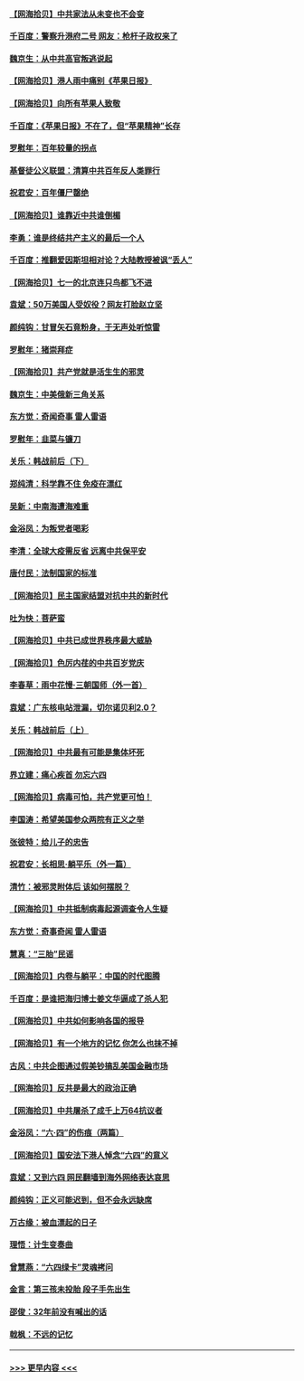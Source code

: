 #### [【网海拾贝】中共家法从未变也不会变](../pages/nsc993/n13050366.md?t=06280102) 
#### [千百度：警察升港府二号 网友：枪杆子政权来了](../pages/nsc993/n13050261.md?t=06280102) 
#### [魏京生：从中共高官叛逃说起](../pages/nsc993/n13048997.md?t=06280102) 
#### [【网海拾贝】港人雨中痛别《苹果日报》](../pages/nsc993/n13048941.md?t=06280102) 
#### [【网海拾贝】向所有苹果人致敬](../pages/nsc993/n13046795.md?t=06280102) 
#### [千百度：《苹果日报》不在了，但“苹果精神”长存](../pages/nsc993/n13046703.md?t=06280102) 
#### [罗慰年：百年较量的拐点](../pages/nsc993/n13046542.md?t=06280102) 
#### [基督徒公义联盟：清算中共百年反人类罪行](../pages/nsc993/n13046499.md?t=06280102) 
#### [祝君安：百年僵尸罄绝](../pages/nsc993/n13045595.md?t=06280102) 
#### [【网海拾贝】谁靠近中共谁倒楣](../pages/nsc993/n13044667.md?t=06280102) 
#### [李勇：谁是终结共产主义的最后一个人](../pages/nsc993/n13044397.md?t=06280102) 
#### [千百度：推翻爱因斯坦相对论？大陆教授被讽“丢人”](../pages/nsc993/n13043908.md?t=06280102) 
#### [【网海拾贝】七一的北京连只鸟都飞不进](../pages/nsc993/n13041377.md?t=06280102) 
#### [袁斌：50万美国人受奴役？网友打脸赵立坚](../pages/nsc993/n13041330.md?t=06280102) 
#### [颜纯钩：甘冒矢石竟粉身，于无声处听惊雷](../pages/nsc993/n13041140.md?t=06280102) 
#### [罗慰年：猪崇拜症](../pages/nsc993/n13041071.md?t=06280102) 
#### [【网海拾贝】共产党就是活生生的邪灵](../pages/nsc993/n13036627.md?t=06280102) 
#### [魏京生：中美俄新三角关系](../pages/nsc993/n13035986.md?t=06280102) 
#### [东方觉：奇闻奇事 雷人雷语](../pages/nsc993/n13035878.md?t=06280102) 
#### [罗慰年：韭菜与镰刀](../pages/nsc993/n13034374.md?t=06280102) 
#### [关乐：韩战前后（下）](../pages/nsc993/n13034113.md?t=06280102) 
#### [郑纯清：科学靠不住 免疫在漂红](../pages/nsc993/n13034093.md?t=06280102) 
#### [吴新：中南海遭海难重](../pages/nsc993/n13034084.md?t=06280102) 
#### [金浴凤：为叛党者喝彩](../pages/nsc993/n13034058.md?t=06280102) 
#### [李清：全球大疫需反省 远离中共保平安](../pages/nsc993/n13033784.md?t=06280102) 
#### [唐付民：法制国家的标准](../pages/nsc993/n13032944.md?t=06280102) 
#### [【网海拾贝】民主国家结盟对抗中共的新时代](../pages/nsc993/n13031717.md?t=06280102) 
#### [吐为快：菩萨蛮](../pages/nsc993/n13030033.md?t=06280102) 
#### [【网海拾贝】中共已成世界秩序最大威胁](../pages/nsc993/n13028138.md?t=06280102) 
#### [【网海拾贝】色厉内荏的中共百岁党庆](../pages/nsc993/n13025582.md?t=06280102) 
#### [李春草：雨中花慢‧三朝国师（外一首）](../pages/nsc993/n13025567.md?t=06280102) 
#### [袁斌：广东核电站泄漏，切尔诺贝利2.0？](../pages/nsc993/n13025475.md?t=06280102) 
#### [关乐：韩战前后（上）](../pages/nsc993/n13025387.md?t=06280102) 
#### [【网海拾贝】中共最有可能是集体坏死](../pages/nsc993/n13023101.md?t=06280102) 
#### [界立建：痛心疾首 勿忘六四](../pages/nsc993/n13022339.md?t=06280102) 
#### [【网海拾贝】病毒可怕，共产党更可怕！](../pages/nsc993/n13020728.md?t=06280102) 
#### [李国涛：希望美国参众两院有正义之举](../pages/nsc993/n13020674.md?t=06280102) 
#### [张彼特：给儿子的忠告](../pages/nsc993/n13018934.md?t=06280102) 
#### [祝君安：长相思‧躺平乐（外一篇）](../pages/nsc993/n13018923.md?t=06280102) 
#### [清竹：被邪灵附体后 该如何摆脱？](../pages/nsc993/n13018877.md?t=06280102) 
#### [【网海拾贝】中共抵制病毒起源调查令人生疑](../pages/nsc993/n13017785.md?t=06280102) 
#### [东方觉：奇事奇闻 雷人雷语](../pages/nsc993/n13017577.md?t=06280102) 
#### [慧真：“三胎”民谣](../pages/nsc993/n13017394.md?t=06280102) 
#### [【网海拾贝】内卷与躺平：中国的时代图腾](../pages/nsc993/n13016128.md?t=06280102) 
#### [千百度：是谁把海归博士姜文华逼成了杀人犯](../pages/nsc993/n13015218.md?t=06280102) 
#### [【网海拾贝】中共如何影响各国的报导](../pages/nsc993/n13012599.md?t=06280102) 
#### [【网海拾贝】有一个地方的记忆 你怎么也抹不掉](../pages/nsc993/n13009802.md?t=06280102) 
#### [古风：中共企图通过假美钞搞乱美国金融市场](../pages/nsc993/n13009626.md?t=06280102) 
#### [【网海拾贝】反共是最大的政治正确](../pages/nsc993/n13007051.md?t=06280102) 
#### [【网海拾贝】中共屠杀了成千上万64抗议者](../pages/nsc993/n13002713.md?t=06280102) 
#### [金浴凤：“六·四”的伤痕（两篇）](../pages/nsc993/n13001719.md?t=06280102) 
#### [【网海拾贝】国安法下港人悼念“六四”的意义](../pages/nsc993/n13001039.md?t=06280102) 
#### [袁斌：又到六四 网民翻墙到海外网络表达哀思](../pages/nsc993/n13000995.md?t=06280102) 
#### [颜纯钩：正义可能迟到，但不会永远缺席](../pages/nsc993/n13000920.md?t=06280102) 
#### [万古缘：被血漂起的日子](../pages/nsc993/n13000914.md?t=06280102) 
#### [理悟：计生变奏曲](../pages/nsc993/n13000414.md?t=06280102) 
#### [曾慧燕：“六四绿卡”灵魂拷问](../pages/nsc993/n13000277.md?t=06280102) 
#### [金言：第三孩未投胎 段子手先出生](../pages/nsc993/n13000215.md?t=06280102) 
#### [邵俊：32年前没有喊出的话](../pages/nsc993/n13000181.md?t=06280102) 
#### [戟枫：不远的记忆](../pages/nsc993/n13000121.md?t=06280102) 

----
#### [ >>> 更早内容 <<< ](../indexes/nsc993-earlier.md)
